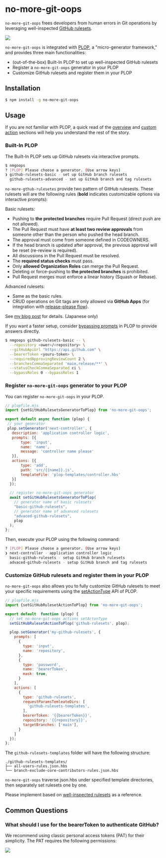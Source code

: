# no-more-git-oops

`no-more-git-oops` frees developers from human errors in Git operations by leveraging well-inspected [GitHub rulesets](https://docs.github.com/en/repositories/configuring-branches-and-merges-in-your-repository/managing-rulesets/about-rulesets).

![](./images/capture-run.png)

`no-more-git-oops` is integrated with [PLOP](https://plopjs.com/), a "micro-generator framework," and provides three main functionalities:

* (out-of-the-box) Built-In PLOP to set up well-inspected GitHub rulesets
* Register a `no-more-git-oops` generator in your PLOP
* Customize GitHub rulesets and register them in your PLOP

## Installation
```bash
$ npm install -g no-more-git-oops
```

## Usage
If you are not familiar with PLOP, a quick read of the [overview](https://plopjs.com/documentation/#your-first-plopfile) and [custom action](https://plopjs.com/documentation/#setactiontype) sections will help you understand the rest of the story.

### Built-In PLOP
The Built-In PLOP sets up GitHub rulesets via interactive prompts.

```bash
$ nmgoops
? [PLOP] Please choose a generator. (Use arrow keys)
❯ github-rulesets-basic - set up GitHub branch rulesets
  github-rulesets-advanced - set up GitHub branch and tag rulesets

```

`no-more-gthub-rulesetes` provide two pattern of GitHub rulesests. These rulesets will are the following rules (**bold** indicates customizable options via interactive prompts):

Basic rulesets:
- Pushing to **the protected branches** require Pull Request (direct push are not allowed).
- The Pull Request must have **at least two review approvals** from someone other than the person who pushed the head branch.
- The approval must come from someone defined in CODEOWNERS.
- If the head branch is updated after approval, the previous approval will be reset (re-review is required).
- All discussions in the Pull Request must be resolved.
- The **required status checks** must pass.
- Only **allowed Organization Roles** can merge the Pull Request.
- Deleting or force-pushing to **the protected branches** is prohibited.
- Pull Request merges must enforce a linear history (Squash or Rebase).

Advanced rulesets:
- Same as the basic rules.
- CRUD operations on Git tags are only allowed via **GitHub Apps** (for integration with [release-please flow](https://github.com/googleapis/release-please)).

See [my blog post](https://zenn.dev/kuritify/articles/github-rulesets) for details. (Japanese only)

If you want a faster setup, consider [bypassing prompts](https://plopjs.com/documentation/#bypassing-prompts) in PLOP to provide answers directly.

```bash
$ nmgoops github-rulesets-basic -- \
  --repository <ower>/<repository> \
  --gitHubApiUrl "https://api.github.com" \
  --bearerToken <youru-token> \
  --requiredApprovingReviewCount 2 \
  --branchesCommaSeparated 'main,release/**' \
  --statusCheckCommaSeparated ci \
  --bypassRoles 0 --bypassRoles 1
```

### Register `no-more-git-oops` generator to your PLOP
You can register `no-more-git-oops` in your PLOP.

```javascript
// plopfile.mjs
import {setGitHubRulesetsGeneratorToPlop} from 'no-more-git-oops';

export default async function (plop) {
 // your generator
 plop.setGenerator('next-controller', {
   description: 'application controller logic',
   prompts: [{
       type: 'input',
       name: 'name',
       message: 'controller name please'
   }],
   actions: [{
       type: 'add',
       path: 'src/{{name}}.js',
       templateFile: 'plop-templates/controller.hbs'
   }]
  });

  // register no-more-git-oops generator
  await setGitHubRulesetsGeneratorToPlop(
    // generator name of basic rulesets
    "basic-github-rulesets",
    // generator name of advanced rulesets
    "advaced-github-rulesets",
    plop
  );
};
```

Then, execute your PLOP using the following command:

```bash
? [PLOP] Please choose a generator. (Use arrow keys)
❯ next-controller - application controller logic
  basic-github-rulesets - setup GitHub branch rulesets
  advaced-github-rulesets - setup GitHub branch and tag rulesets
```

### Customize GitHub rulesets and register them in your PLOP
`no-more-git-oops` also allows you to fully customize GitHub rulesets to meet your specific requirements using the [setActionType](https://plopjs.com/documentation/#setactiontype) API of PLOP.

```javascript
// plopfile.mjs
import {setGitHubRulesetActionToPlop} from 'no-more-git-oops';

export default  function (plop) {
  // set no-more-git-oops actions setActonType
  setGitHubRulesetActionToPlop('github-rulesets', plop);

  plop.setGenerator('my-github-rulesets', {
    prompts: [
      {
        type: 'input',
        name: 'repository',
      },
      {
        type: 'password',
        name: 'bearerToken',
        mask: true,
      }
    ],
    actions: [
      {
        type: 'github-rulesets',
        requestParamsTemleateDirs: [
          'github-rulesets-templates',
        ],
        bearerToken: '{{bearerToken}}',
        repository: '{{repository}}',
        targetBranches: ['main'],
      }
    ]
  });
};

```

The `github-rulesets-templates` folder will have the following structure:

```
./github-rulesets-templates/
├── all-users-rules.json.hbs
└── branch-exclude-core-contributors-rules.json.hbs
```

`no-more-git-oops` traverse json.hbs under specified template directories, then separately set rulesets one by one.

Please implement based on [well-inspected rulesets](https://github.com/kuritify/no-more-git-oops/tree/main/githb-rulesets-templates/basic) as a reference.

## Common Questions
### What should I use for the bearerToken to authenticate GitHub?

We recommend using classic personal access tokens (PAT) for their simplicity. The PAT requires the following permissions:

![](./images/pat-permissions.png)
